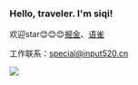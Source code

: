 ### Hello, traveler. I'm siqi!
欢迎star😊😊😊[掘金](https://juejin.cn/user/2154698523020205)、[语雀](https://www.yuque.com/istao)

工作联系：special@input520.cn

<img src="https://github-readme-stats.vercel.app/api?username=taosiqi&show_icons=true&icon_color=#3080ED&text_color=#3080ED&bg_color=ffffff&hide_title=true" />
